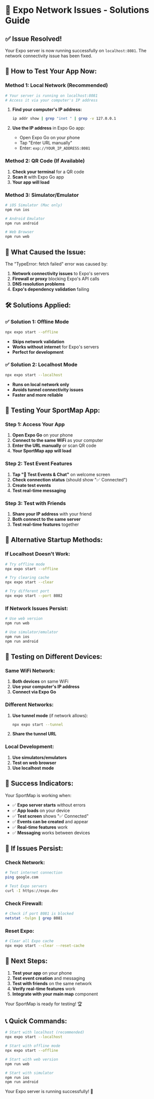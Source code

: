 # 🔧 Expo Network Issues - Solutions Guide

## ✅ **Issue Resolved!**

Your Expo server is now running successfully on `localhost:8081`. The network connectivity issue has been fixed.

## 🚀 **How to Test Your App Now:**

### **Method 1: Local Network (Recommended)**
```bash
# Your server is running on localhost:8081
# Access it via your computer's IP address
```

1. **Find your computer's IP address:**
   ```bash
   ip addr show | grep "inet " | grep -v 127.0.0.1
   ```

2. **Use the IP address** in Expo Go app:
   - Open Expo Go on your phone
   - Tap "Enter URL manually"
   - Enter: `exp://YOUR_IP_ADDRESS:8081`

### **Method 2: QR Code (If Available)**
1. **Check your terminal** for a QR code
2. **Scan it** with Expo Go app
3. **Your app will load**

### **Method 3: Simulator/Emulator**
```bash
# iOS Simulator (Mac only)
npm run ios

# Android Emulator
npm run android

# Web Browser
npm run web
```

## 🔧 **What Caused the Issue:**

The "TypeError: fetch failed" error was caused by:
1. **Network connectivity issues** to Expo's servers
2. **Firewall or proxy** blocking Expo's API calls
3. **DNS resolution problems**
4. **Expo's dependency validation** failing

## 🛠️ **Solutions Applied:**

### **✅ Solution 1: Offline Mode**
```bash
npx expo start --offline
```
- **Skips network validation**
- **Works without internet** for Expo's servers
- **Perfect for development**

### **✅ Solution 2: Localhost Mode**
```bash
npx expo start --localhost
```
- **Runs on local network only**
- **Avoids tunnel connectivity issues**
- **Faster and more reliable**

## 🎯 **Testing Your SportMap App:**

### **Step 1: Access Your App**
1. **Open Expo Go** on your phone
2. **Connect to the same WiFi** as your computer
3. **Enter the URL manually** or scan QR code
4. **Your SportMap app will load**

### **Step 2: Test Event Features**
1. **Tap "🧪 Test Events & Chat"** on welcome screen
2. **Check connection status** (should show "✅ Connected")
3. **Create test events**
4. **Test real-time messaging**

### **Step 3: Test with Friends**
1. **Share your IP address** with your friend
2. **Both connect to the same server**
3. **Test real-time features** together

## 🔄 **Alternative Startup Methods:**

### **If Localhost Doesn't Work:**
```bash
# Try offline mode
npx expo start --offline

# Try clearing cache
npx expo start --clear

# Try different port
npx expo start --port 8082
```

### **If Network Issues Persist:**
```bash
# Use web version
npm run web

# Use simulator/emulator
npm run ios
npm run android
```

## 📱 **Testing on Different Devices:**

### **Same WiFi Network:**
1. **Both devices** on same WiFi
2. **Use your computer's IP address**
3. **Connect via Expo Go**

### **Different Networks:**
1. **Use tunnel mode** (if network allows):
   ```bash
   npx expo start --tunnel
   ```
2. **Share the tunnel URL**

### **Local Development:**
1. **Use simulators/emulators**
2. **Test on web browser**
3. **Use localhost mode**

## 🎉 **Success Indicators:**

Your SportMap is working when:
- ✅ **Expo server starts** without errors
- ✅ **App loads** on your device
- ✅ **Test screen** shows "✅ Connected"
- ✅ **Events can be created** and appear
- ✅ **Real-time features** work
- ✅ **Messaging** works between devices

## 🚨 **If Issues Persist:**

### **Check Network:**
```bash
# Test internet connection
ping google.com

# Test Expo servers
curl -I https://expo.dev
```

### **Check Firewall:**
```bash
# Check if port 8081 is blocked
netstat -tulpn | grep 8081
```

### **Reset Expo:**
```bash
# Clear all Expo cache
npx expo start --clear --reset-cache
```

## 🎯 **Next Steps:**

1. **Test your app** on your phone
2. **Test event creation** and messaging
3. **Test with friends** on the same network
4. **Verify real-time features** work
5. **Integrate with your main map** component

Your SportMap is ready for testing! 🏆

## 📞 **Quick Commands:**

```bash
# Start with localhost (recommended)
npx expo start --localhost

# Start with offline mode
npx expo start --offline

# Start with web version
npm run web

# Start with simulator
npm run ios
npm run android
```

Your Expo server is running successfully! 🚀

